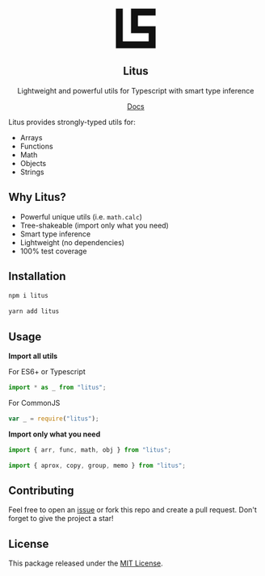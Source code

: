 <div align="center">
  <img src="https://raw.githubusercontent.com/estidlore/litus/main/Logo.svg" alt="Logo" width="80" height="80">
  
  <h2>Litus</h2>

  <p>Lightweight and powerful utils for Typescript with smart type inference</p>
  <a href="https://github.com/estidlore/litus/blob/main/docs/docs.md">Docs</a>
</div>

Litus provides strongly-typed utils for:

- Arrays
- Functions
- Math
- Objects
- Strings

## Why Litus?

- Powerful unique utils (i.e. `math.calc`)
- Tree-shakeable (import only what you need)
- Smart type inference
- Lightweight (no dependencies)
- 100% test coverage

## Installation

```sh
npm i litus
```

```sh
yarn add litus
```

## Usage

**Import all utils**

For ES6+ or Typescript

```ts
import * as _ from "litus";
```

For CommonJS

```js
var _ = require("litus");
```

**Import only what you need**

```ts
import { arr, func, math, obj } from "litus";
```

```ts
import { aprox, copy, group, memo } from "litus";
```

## Contributing

Feel free to open an [issue](https://github.com/estidlore/litus/issues) or fork this repo and create a pull request.
Don't forget to give the project a star!

## License

This package released under the [MIT License](https://github.com/estidlore/litus/blob/main/LICENSE).
